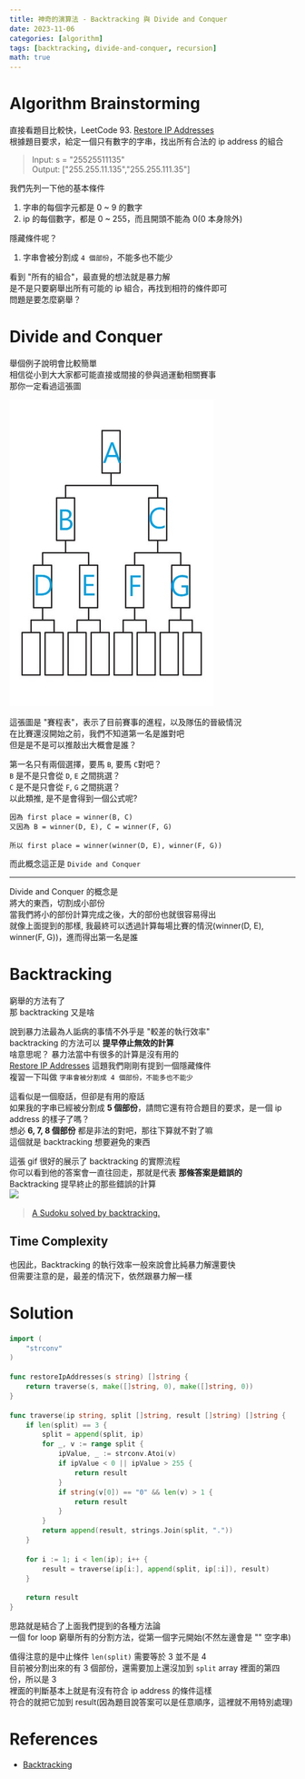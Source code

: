 ```yaml
---
title: 神奇的演算法 - Backtracking 與 Divide and Conquer
date: 2023-11-06
categories: [algorithm]
tags: [backtracking, divide-and-conquer, recursion]
math: true
---
```


# Algorithm Brainstorming
直接看題目比較快，LeetCode 93. [Restore IP Addresses](https://leetcode.com/problems/restore-ip-addresses/description/)\
根據題目要求，給定一個只有數字的字串，找出所有合法的 ip address 的組合

> Input: s = "25525511135"\
> Output: ["255.255.11.135","255.255.111.35"]

我們先列一下他的基本條件
1. 字串的每個字元都是 0 ~ 9 的數字
2. ip 的每個數字，都是 0 ~ 255，而且開頭不能為 0(0 本身除外)

隱藏條件呢？
1. 字串會被分割成 `4 個部份`，不能多也不能少

看到 "所有的組合"，最直覺的想法就是暴力解\
是不是只要窮舉出所有可能的 ip 組合，再找到相符的條件即可\
問題是要怎麼窮舉？

# Divide and Conquer
舉個例子說明會比較簡單\
相信從小到大大家都可能直接或間接的參與過運動相關賽事\
那你一定看過這張圖

![](/assets/img/posts/tournament.jpg)

這張圖是 "賽程表"，表示了目前賽事的進程，以及隊伍的晉級情況\
在比賽還沒開始之前，我們不知道第一名是誰對吧\
但是是不是可以推敲出大概會是誰？

第一名只有兩個選擇，要馬 `B`, 要馬 `C`對吧？\
`B` 是不是只會從 `D`, `E` 之間挑選？\
`C` 是不是只會從 `F`, `G` 之間挑選？\
以此類推, 是不是會得到一個公式呢?

```
因為 first place = winner(B, C)
又因為 B = winner(D, E), C = winner(F, G)

所以 first place = winner(winner(D, E), winner(F, G))
```
而此概念這正是 `Divide and Conquer`

<hr>

Divide and Conquer 的概念是\
將大的東西，切割成小部份\
當我們將小的部份計算完成之後，大的部份也就很容易得出\
就像上面提到的那樣, 我最終可以透過計算每場比賽的情況(winner(D, E), winner(F, G))，進而得出第一名是誰

# Backtracking
窮舉的方法有了\
那 backtracking 又是啥

說到暴力法最為人詬病的事情不外乎是 "較差的執行效率"\
backtracking 的方法可以 **提早停止無效的計算**\
啥意思呢？ 暴力法當中有很多的計算是沒有用的\
[Restore IP Addresses](https://leetcode.com/problems/restore-ip-addresses/description/) 這題我們剛剛有提到一個隱藏條件\
複習一下叫做 `字串會被分割成 4 個部份，不能多也不能少`

這看似是一個廢話，但卻是有用的廢話\
如果我的字串已經被分割成 **5 個部份**，請問它還有符合題目的要求，是一個 ip address 的樣子了嗎？\
想必 **6, 7, 8 個部份** 都是非法的對吧，那往下算就不對了嘛\
這個就是 backtracking 想要避免的東西

這張 gif 很好的展示了 backtracking 的實際流程\
你可以看到他的答案會一直往回走，那就是代表 **那條答案是錯誤的**\
Backtracking 提早終止的那些錯誤的計算\
![](https://upload.wikimedia.org/wikipedia/commons/8/8c/Sudoku_solved_by_bactracking.gif)
> [A Sudoku solved by backtracking.](https://en.wikipedia.org/wiki/Backtracking)

## Time Complexity
也因此，Backtracking 的執行效率一般來說會比純暴力解還要快\
但需要注意的是，最差的情況下，依然跟暴力解一樣

# Solution
```go
import (
    "strconv"
)

func restoreIpAddresses(s string) []string {
    return traverse(s, make([]string, 0), make([]string, 0))
}

func traverse(ip string, split []string, result []string) []string {
    if len(split) == 3 {
        split = append(split, ip)
        for _, v := range split {
            ipValue, _ := strconv.Atoi(v)
            if ipValue < 0 || ipValue > 255 {
                return result
            }
            if string(v[0]) == "0" && len(v) > 1 {
                return result
            }
        }
        return append(result, strings.Join(split, "."))
    }

    for i := 1; i < len(ip); i++ {
        result = traverse(ip[i:], append(split, ip[:i]), result)
    }

    return result
}
```

思路就是結合了上面我們提到的各種方法論\
一個 for loop 窮舉所有的分割方法，從第一個字元開始(不然左邊會是 "" 空字串)

值得注意的是中止條件 `len(split)` 需要等於 3 並不是 4\
目前被分割出來的有 3 個部份，還需要加上還沒加到 `split` array 裡面的第四份，所以是 3\
裡面的判斷基本上就是有沒有符合 ip address 的條件這樣\
符合的就把它加到 result(因為題目說答案可以是任意順序，這裡就不用特別處理)

# References
+ [Backtracking](https://en.wikipedia.org/wiki/Backtracking)
